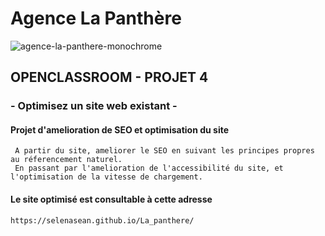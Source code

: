# Agence La Panthère
![agence-la-panthere-monochrome](https://user-images.githubusercontent.com/62901940/172438487-aa256082-0762-4fb1-92b6-59df8620e80c.svg)

## OPENCLASSROOM - PROJET 4
### - Optimisez un site web existant -

#### Projet d'amelioration de SEO et optimisation du site
     A partir du site, ameliorer le SEO en suivant les principes propres au réferencement naturel.
     En passant par l'amelioration de l'accessibilité du site, et l'optimisation de la vitesse de chargement.
     
#### Le site optimisé est consultable à cette adresse

    https://selenasean.github.io/La_panthere/
    
  

